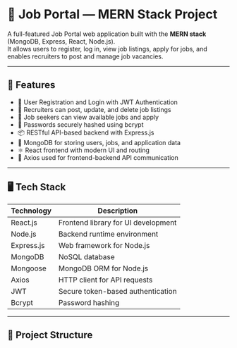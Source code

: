 # 📝 Job Portal — MERN Stack Project

A full-featured Job Portal web application built with the **MERN stack** (MongoDB, Express, React, Node.js).  
It allows users to register, log in, view job listings, apply for jobs, and enables recruiters to post and manage job vacancies.

---

## 📌 Features

- 👥 User Registration and Login with JWT Authentication
- 📄 Recruiters can post, update, and delete job listings
- 📝 Job seekers can view available jobs and apply
- 🔐 Passwords securely hashed using bcrypt
- 📦 RESTful API-based backend with Express.js
- 💾 MongoDB for storing users, jobs, and application data
- ⚛️ React frontend with modern UI and routing
- 📡 Axios used for frontend-backend API communication

---

## 🖥️ Tech Stack

| Technology | Description                        |
|------------|------------------------------------|
| React.js   | Frontend library for UI development|
| Node.js    | Backend runtime environment        |
| Express.js | Web framework for Node.js          |
| MongoDB    | NoSQL database                     |
| Mongoose   | MongoDB ORM for Node.js            |
| Axios      | HTTP client for API requests       |
| JWT        | Secure token-based authentication  |
| Bcrypt     | Password hashing                   |

---

## 📂 Project Structure

